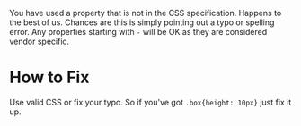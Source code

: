 You have used a property that is not in the CSS specification. Happens to the best of us.
Chances are this is simply pointing out a typo or spelling error.
Any properties starting with `-` will be OK as they are considered vendor specific.

# How to Fix

Use valid CSS or fix your typo. So if you've got `.box{height: 10px}` just fix it up.

